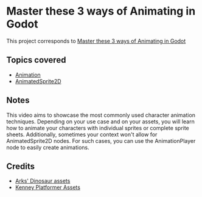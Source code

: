 # Master these 3 ways of Animating in Godot

This project corresponds to [Master these 3 ways of Animating in Godot](https://youtu.be/5ZTUDwpzxH0)

## Topics covered

- [Animation](https://docs.godotengine.org/en/stable/tutorials/animation/introduction.html)
- [AnimatedSprite2D](https://docs.godotengine.org/en/stable/classes/class_animatedsprite2d.html)

## Notes

This video aims to showcase the most commonly used character animation techniques. Depending on your use case and on your assets, you will learn how to animate your characters with individual sprites or complete sprite sheets. Additionally, sometimes your context won't allow for AnimatedSprite2D nodes. For such cases, you can use the AnimationPlayer node to easily create animations.

## Credits

- [Arks' Dinosaur assets](https://arks.itch.io/dino-characters)
- [Kenney Platformer Assets](https://kenney.nl/assets/pixel-platformer)